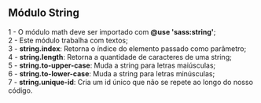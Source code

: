 ## Módulo String ##

1 - O módulo math deve ser importado com <b>@use 'sass:string'</b>; <br>
2 - Este módulo trabalha com textos; <br>
3 - <b>string.index</b>: Retorna o índice do elemento passado como parâmetro; <br>
4 - <b>string.length</b>: Retorna a quantidade de caracteres de uma string; <br>
5 - <b>string.to-upper-case</b>: Muda a string para letras maiúsculas; <br>
6 - <b>string.to-lower-case</b>: Muda a string para letras minúsculas; <br>
7 - <b>string.unique-id</b>: Cria um id único que não se repete ao longo do nosso código.
